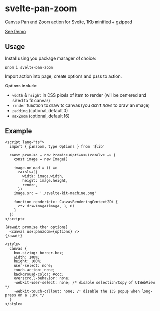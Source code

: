 # svelte-pan-zoom

Canvas Pan and Zoom action for Svelte, 1Kb minified + gzipped

[See Demo](https://captaincodeman.github.io/svelte-pan-zoom/)

## Usage

Install using you package manager of choice:

    pnpm i svelte-pan-zoom

Import action into page, create options and pass to action.

Options include:

- `width` & `height` in CSS pixels of item to render (will be centered and sized to fit canvas)
- `render` function to draw to canvas (you don't _have_ to draw an image)
- `padding` (optional, default 0)
- `maxZoom` (optional, default 16)

## Example

```svelte
<script lang="ts">
  import { panzoom, type Options } from '$lib'

  const promise = new Promise<Options>(resolve => {
    const image = new Image()

    image.onload = () =>
      resolve({
        width: image.width,
        height: image.height,
        render,
      })
    image.src = './svelte-kit-machine.png'

    function render(ctx: CanvasRenderingContext2D) {
      ctx.drawImage(image, 0, 0)
    }
  })
</script>

{#await promise then options}
  <canvas use:panzoom={options} />
{/await}

<style>
  canvas {
    box-sizing: border-box;
    width: 100%;
    height: 100%;
    user-select: none;
    touch-action: none;
    background-color: #ccc;
    overscroll-behavior: none;
    -webkit-user-select: none; /* disable selection/Copy of UIWebView */
    -webkit-touch-callout: none; /* disable the IOS popup when long-press on a link */
  }
</style>
```
